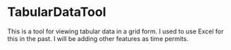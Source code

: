 # TabularDataTool
This is a tool for viewing tabular data in a grid form. I used to use Excel for this in the past. I will be adding other features as time permits.
